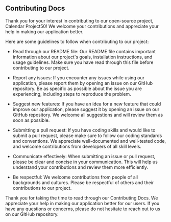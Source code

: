 ## Contributing Docs

Thank you for your interest in contributing to our open-source project, Calendar Project50! We welcome your contributions and appreciate your help in making our application better.

Here are some guidelines to follow when contributing to our project:

- Read through our README file: Our README file contains important information about our project's goals, installation instructions, and usage guidelines. Make sure you have read through this file before contributing to our project.

- Report any issues: If you encounter any issues while using our application, please report them by opening an issue on our GitHub repository. Be as specific as possible about the issue you are experiencing, including steps to reproduce the problem.

- Suggest new features: If you have an idea for a new feature that could improve our application, please suggest it by opening an issue on our GitHub repository. We welcome all suggestions and will review them as soon as possible.

- Submitting a pull request: If you have coding skills and would like to submit a pull request, please make sure to follow our coding standards and conventions. We appreciate well-documented and well-tested code, and welcome contributions from developers of all skill levels.

- Communicate effectively: When submitting an issue or pull request, please be clear and concise in your communication. This will help us understand your contributions and review them more efficiently.

- Be respectful: We welcome contributions from people of all backgrounds and cultures. Please be respectful of others and their contributions to our project.

Thank you for taking the time to read through our Contributing Docs. We appreciate your help in making our application better for our users. If you have any questions or concerns, please do not hesitate to reach out to us on our GitHub repository.